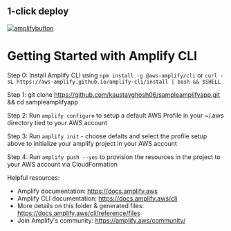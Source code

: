 ## 1-click deploy

[![amplifybutton](https://oneclick.amplifyapp.com/button.svg)](https://console.aws.amazon.com/amplify/home#/deploy?repo=https://github.com/kaustavghosh06/sampleamplifyapp)

# Getting Started with Amplify CLI

Step 0: Install Amplify CLI using `npm install -g @aws-amplify/cli` or `curl -sL https://aws-amplify.github.io/amplify-cli/install | bash && $SHELL`

Step 1: git clone https://github.com/kaustavghosh06/sampleamplifyapp.git && cd sampleamplifyapp

Step 2: Run `amplify configure` to setup a default AWS Profile in your ~/.aws directory tied to your AWS account

Step 3: Run `amplify init` - choose defalts and select the  profile setup above to initialize your amplify project in your AWS account

Step 4: Run `amplify push --yes` to provision the resources in the project to your AWS account via CloudFormation 

Helpful resources:
- Amplify documentation: https://docs.amplify.aws
- Amplify CLI documentation: https://docs.amplify.aws/cli
- More details on this folder & generated files: https://docs.amplify.aws/cli/reference/files
- Join Amplify's community: https://amplify.aws/community/
